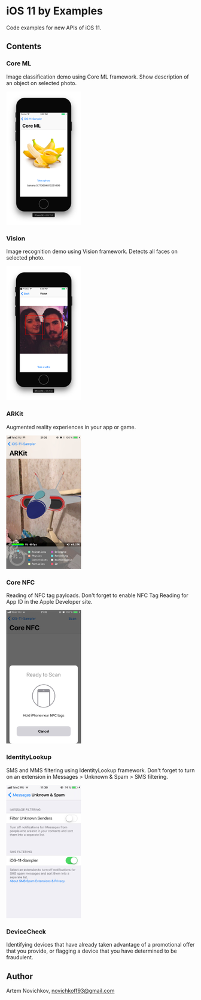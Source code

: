 # iOS 11 by Examples

Code examples for new APIs of iOS 11.

## Contents

### Core ML

Image classification demo using Core ML framework. Show description of an object on selected photo.

<img src="resources/coreml-example.png" width="200">

### Vision

Image recognition demo using Vision framework. Detects all faces on selected photo.

<img src="resources/vision-example.png" width="200">

### ARKit

Augmented reality experiences in your app or game.

<img src="resources/arkit-example.jpeg" width="200">

### Core NFC

Reading of NFC tag payloads. Don't forget to enable NFC Tag Reading for App ID in the Apple Developer site.

<img src="resources/corenfc-example.jpeg" width="200">

### IdentityLookup

SMS and MMS filtering using IdentityLookup framework. Don't forget to turn on an extension in Messages > Unknown & Spam > SMS filtering.

<img src="resources/identity-lookup-example.jpeg" width="200">

### DeviceCheck

Identifying devices that have already taken advantage of a promotional offer that you provide, or flagging a device that you have determined to be fraudulent.

## Author

Artem Novichkov, novichkoff93@gmail.com
